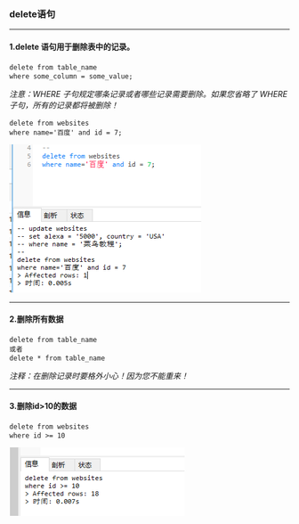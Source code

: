 ### delete语句

---
#### 1.delete 语句用于删除表中的记录。
```MySql
delete from table_name
where some_column = some_value;
```

*注意：WHERE 子句规定哪条记录或者哪些记录需要删除。如果您省略了 WHERE 子句，所有的记录都将被删除！*

```MySql
delete from websites
where name='百度' and id = 7;
```
<img src='./img/delete.png' />

---
#### 2.删除所有数据
```MySql
delete from table_name
或者
delete * from table_name
```

*注释：在删除记录时要格外小心！因为您不能重来！*

---
#### 3.删除id>10的数据

```
delete from websites
where id >= 10
```

<img src='./img/delete_id.png' />

